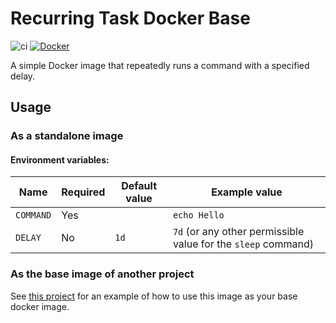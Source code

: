 # Recurring Task Docker Base

![ci](https://github.com/StevenMassaro/recurring-task-docker-base/actions/workflows/build.yml/badge.svg)
[![Docker](https://badgen.net/badge/icon/docker?icon=docker&label)](https://hub.docker.com/r/stevenmassaro/recurring-task-base)

A simple Docker image that repeatedly runs a command with a specified delay.

## Usage

### As a standalone image

#### Environment variables:

| Name      | Required | Default value | Example value                                                 |
|-----------|----------|---------------|---------------------------------------------------------------|
| `COMMAND` | Yes      |               | `echo Hello`                                                  |
| `DELAY`   | No       | `1d`          | `7d` (or any other permissible value for the `sleep` command) |

### As the base image of another project

See [this project](https://github.com/StevenMassaro/cuofco-mortgage-rate-check/blob/main/Dockerfile) for an example of how to use this image as your base docker image.

